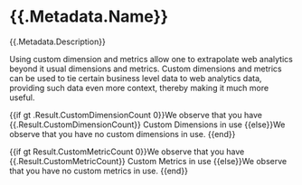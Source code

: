 # {{.Metadata.Name}}

{{.Metadata.Description}}

Using custom dimension and metrics allow one to extrapolate web analytics beyond it usual dimensions and metrics. Custom dimensions and metrics can be used to tie certain business level data to web analytics data, providing such data even more context, thereby making it much more useful.

{{if gt .Result.CustomDimensionCount 0}}We observe that you have {{.Result.CustomDimensionCount}} Custom Dimensions in use
{{else}}We observe that you have no custom dimensions in use.
{{end}}

{{if gt Result.CustomMetricCount 0}}We observe that you have {{.Result.CustomMetricCount}} Custom Metrics in use
{{else}}We observe that you have no custom metrics in use.
{{end}}